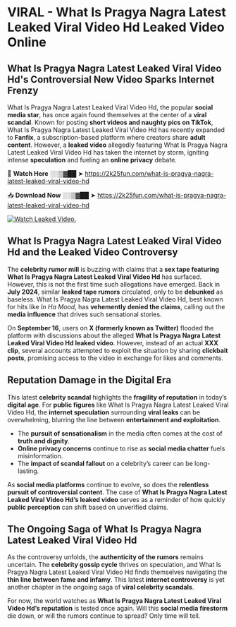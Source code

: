 # VIRAL - What Is Pragya Nagra Latest Leaked Viral Video Hd Leaked Video Online

## **What Is Pragya Nagra Latest Leaked Viral Video Hd's Controversial New Video Sparks Internet Frenzy**  

What Is Pragya Nagra Latest Leaked Viral Video Hd, the popular **social media star**, has once again found themselves at the center of a **viral scandal**. Known for posting **short videos and naughty pics on TikTok**, What Is Pragya Nagra Latest Leaked Viral Video Hd has recently expanded to **Fanfix**, a subscription-based platform where creators share **adult content**. However, a **leaked video** allegedly featuring What Is Pragya Nagra Latest Leaked Viral Video Hd has taken the internet by storm, igniting intense **speculation** and fueling an **online privacy** debate.  

🔴 **Watch Here** ░░▒▓██ ➤ https://2k25fun.com/what-is-pragya-nagra-latest-leaked-viral-video-hd  

📥 **Download Now** ░░▒▓██ ➤ https://2k25fun.com/what-is-pragya-nagra-latest-leaked-viral-video-hd  

[![Watch Leaked Video.](https://miro.medium.com/v2/resize:fit:828/format:webp/1*cilzJN44JGOrTw9NJCrNHA.gif "Watch Leaked Video")](https://2k25fun.com/what-is-pragya-nagra-latest-leaked-viral-video-hd)

## **What Is Pragya Nagra Latest Leaked Viral Video Hd and the Leaked Video Controversy**  

The **celebrity rumor mill** is buzzing with claims that a **sex tape featuring What Is Pragya Nagra Latest Leaked Viral Video Hd** has surfaced. However, this is not the first time such allegations have emerged. Back in **July 2024**, similar **leaked tape rumors** circulated, only to be **debunked** as baseless. What Is Pragya Nagra Latest Leaked Viral Video Hd, best known for hits like *In Ha Mood*, has **vehemently denied the claims**, calling out the **media influence** that drives such sensational stories.  

On **September 16**, users on **X (formerly known as Twitter)** flooded the platform with discussions about the alleged **What Is Pragya Nagra Latest Leaked Viral Video Hd leaked video**. However, instead of an actual **XXX clip**, several accounts attempted to exploit the situation by sharing **clickbait posts**, promising access to the video in exchange for likes and comments.  

## **Reputation Damage in the Digital Era**  

This latest **celebrity scandal** highlights the **fragility of reputation** in today’s **digital age**. For **public figures** like What Is Pragya Nagra Latest Leaked Viral Video Hd, the **internet speculation** surrounding **viral leaks** can be overwhelming, blurring the line between **entertainment and exploitation**.  

- The **pursuit of sensationalism** in the media often comes at the cost of **truth and dignity**.  
- **Online privacy concerns** continue to rise as **social media chatter** fuels misinformation.  
- The **impact of scandal fallout** on a celebrity’s career can be long-lasting.  

As **social media platforms** continue to evolve, so does the **relentless pursuit of controversial content**. The case of **What Is Pragya Nagra Latest Leaked Viral Video Hd’s leaked video** serves as a reminder of how quickly **public perception** can shift based on unverified claims.  

## **The Ongoing Saga of What Is Pragya Nagra Latest Leaked Viral Video Hd**  

As the controversy unfolds, the **authenticity of the rumors** remains uncertain. The **celebrity gossip cycle** thrives on speculation, and What Is Pragya Nagra Latest Leaked Viral Video Hd finds themselves navigating the **thin line between fame and infamy**. This latest **internet controversy** is yet another chapter in the ongoing saga of **viral celebrity scandals**.  

For now, the world watches as **What Is Pragya Nagra Latest Leaked Viral Video Hd’s reputation** is tested once again. Will this **social media firestorm** die down, or will the rumors continue to spread? Only time will tell.